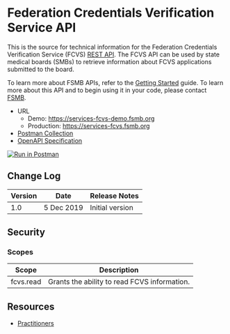# Federation Credentials Verification Service API

This is the source for technical information for the Federation Credentials Verification Service (FCVS) [REST API](https://en.wikipedia.org/wiki/Representational_state_transfer). 
The FCVS API can be used by state medical boards (SMBs) to retrieve information about FCVS applications submitted to the board. 

To learn more about FSMB APIs, refer to the [Getting Started](https://github.com/fsmb/api-docs) guide. To learn more about this API and to begin using it in your code, please contact [FSMB](mailto:fcvs@fsmb.org).


- URL
  - Demo: https://services-fcvs-demo.fsmb.org
  - Production: https://services-fcvs.fsmb.org
- [Postman Collection](https://www.getpostman.com/collections/b59f8de00ca54eb654b7)
- [OpenAPI Specification](https://services-fcvs.fsmb.org/swagger/v1)

[![Run in Postman](https://run.pstmn.io/button.svg)](https://app.getpostman.com/run-collection/b59f8de00ca54eb654b7)
## Change Log

| Version | Date | Release Notes |
| - | - | -|
| 1.0 | 5 Dec 2019 | Initial version |

## Security

### Scopes 

| Scope | Description |
| - | - |
| fcvs.read | Grants the ability to read FCVS information. |

## Resources

- [Practitioners](docs/practitioners-v1/readme.md)

